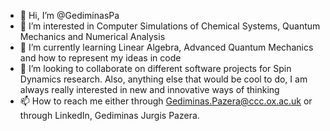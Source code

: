 - 👋 Hi, I’m @GediminasPa
- 👀 I’m interested in Computer Simulations of Chemical Systems, Quantum Mechanics and Numerical Analysis
- 🌱 I’m currently learning Linear Algebra, Advanced Quantum Mechanics and how to represent my ideas in code
- 💞️ I’m looking to collaborate on different software projects for Spin Dynamics research. Also, anything else that would be cool to do, I am always really interested in new and innovative ways of thinking
- 📫 How to reach me either through Gediminas.Pazera@ccc.ox.ac.uk or through LinkedIn, Gediminas Jurgis Pazera.

<!---
GediminasPa/GediminasPa is a ✨ special ✨ repository because its `README.md` (this file) appears on your GitHub profile.
You can click the Preview link to take a look at your changes.
--->
